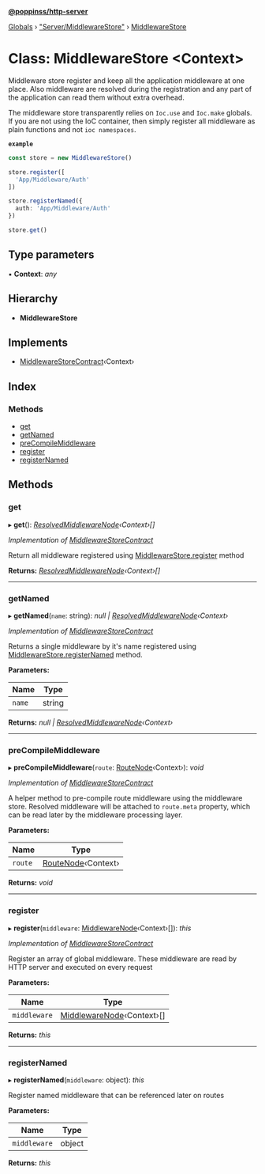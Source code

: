 **[@poppinss/http-server](../README.md)**

[Globals](../README.md) › ["Server/MiddlewareStore"](../modules/_server_middlewarestore_.md) › [MiddlewareStore](_server_middlewarestore_.middlewarestore.md)

# Class: MiddlewareStore <**Context**>

Middleware store register and keep all the application middleware at one
place. Also middleware are resolved during the registration and any
part of the application can read them without extra overhead.

The middleware store transparently relies on `Ioc.use` and `Ioc.make`
globals. If you are not using the IoC container, then simply register
all middleware as plain functions and not `ioc namespaces`.

**`example`** 
```ts
const store = new MiddlewareStore()

store.register([
  'App/Middleware/Auth'
])

store.registerNamed({
  auth: 'App/Middleware/Auth'
})

store.get()
```

## Type parameters

▪ **Context**: *any*

## Hierarchy

* **MiddlewareStore**

## Implements

* [MiddlewareStoreContract](../interfaces/_contracts_.middlewarestorecontract.md)‹Context›

## Index

### Methods

* [get](_server_middlewarestore_.middlewarestore.md#get)
* [getNamed](_server_middlewarestore_.middlewarestore.md#getnamed)
* [preCompileMiddleware](_server_middlewarestore_.middlewarestore.md#precompilemiddleware)
* [register](_server_middlewarestore_.middlewarestore.md#register)
* [registerNamed](_server_middlewarestore_.middlewarestore.md#registernamed)

## Methods

###  get

▸ **get**(): *[ResolvedMiddlewareNode](../modules/_contracts_.md#resolvedmiddlewarenode)‹Context›[]*

*Implementation of [MiddlewareStoreContract](../interfaces/_contracts_.middlewarestorecontract.md)*

Return all middleware registered using [MiddlewareStore.register](_server_middlewarestore_.middlewarestore.md#register)
method

**Returns:** *[ResolvedMiddlewareNode](../modules/_contracts_.md#resolvedmiddlewarenode)‹Context›[]*

___

###  getNamed

▸ **getNamed**(`name`: string): *null | [ResolvedMiddlewareNode](../modules/_contracts_.md#resolvedmiddlewarenode)‹Context›*

*Implementation of [MiddlewareStoreContract](../interfaces/_contracts_.middlewarestorecontract.md)*

Returns a single middleware by it's name registered
using [MiddlewareStore.registerNamed](_server_middlewarestore_.middlewarestore.md#registernamed) method.

**Parameters:**

Name | Type |
------ | ------ |
`name` | string |

**Returns:** *null | [ResolvedMiddlewareNode](../modules/_contracts_.md#resolvedmiddlewarenode)‹Context›*

___

###  preCompileMiddleware

▸ **preCompileMiddleware**(`route`: [RouteNode](../modules/_contracts_.md#routenode)‹Context›): *void*

*Implementation of [MiddlewareStoreContract](../interfaces/_contracts_.middlewarestorecontract.md)*

A helper method to pre-compile route middleware using the middleware
store. Resolved middleware will be attached to `route.meta`
property, which can be read later by the middleware
processing layer.

**Parameters:**

Name | Type |
------ | ------ |
`route` | [RouteNode](../modules/_contracts_.md#routenode)‹Context› |

**Returns:** *void*

___

###  register

▸ **register**(`middleware`: [MiddlewareNode](../modules/_contracts_.md#middlewarenode)‹Context›[]): *this*

*Implementation of [MiddlewareStoreContract](../interfaces/_contracts_.middlewarestorecontract.md)*

Register an array of global middleware. These middleware are read
by HTTP server and executed on every request

**Parameters:**

Name | Type |
------ | ------ |
`middleware` | [MiddlewareNode](../modules/_contracts_.md#middlewarenode)‹Context›[] |

**Returns:** *this*

___

###  registerNamed

▸ **registerNamed**(`middleware`: object): *this*

Register named middleware that can be referenced later on routes

**Parameters:**

Name | Type |
------ | ------ |
`middleware` | object |

**Returns:** *this*